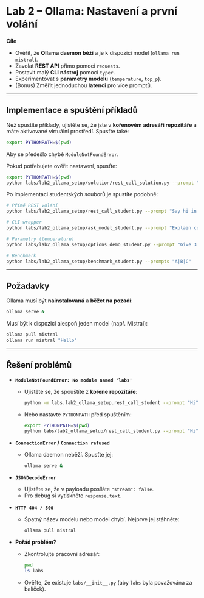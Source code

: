 # Lab 2 – Ollama: Nastavení a první volání

**Cíle**
- Ověřit, že **Ollama daemon běží** a je k dispozici model (`ollama run mistral`).
- Zavolat **REST API** přímo pomocí `requests`.
- Postavit malý **CLI nástroj** pomocí `typer`.
- Experimentovat s **parametry modelu** (`temperature`, `top_p`).
- (Bonus) Změřit jednoduchou **latenci** pro více promptů.

---

## Implementace a spuštění příkladů

Než spustíte příklady, ujistěte se, že jste v **kořenovém adresáři repozitáře** a máte aktivované virtuální prostředí. Spusťte také:

```bash
export PYTHONPATH=$(pwd)
```

Aby se předešlo chybě `ModuleNotFoundError`.

Pokud potřebujete ověřit nastavení, spusťte:

```bash
export PYTHONPATH=$(pwd)
python labs/lab2_ollama_setup/solution/rest_call_solution.py --prompt "Say hi in one sentence."
```

Po implementaci studentských souborů je spustíte podobně:

```bash
# Přímé REST volání
python labs/lab2_ollama_setup/rest_call_student.py --prompt "Say hi in one sentence."

# CLI wrapper
python labs/lab2_ollama_setup/ask_model_student.py --prompt "Explain cosine similarity."

# Parametry (temperature)
python labs/lab2_ollama_setup/options_demo_student.py --prompt "Give 3 creative team names" --temperature 1.2

# Benchmark
python labs/lab2_ollama_setup/benchmark_student.py --prompts "A|B|C"
```

---

## Požadavky

Ollama musí být **nainstalovaná** a **běžet na pozadí**:
```bash
ollama serve &
```
Musí být k dispozici alespoň jeden model (např. Mistral):
```bash
ollama pull mistral
ollama run mistral "Hello"
```

---

## Řešení problémů

- **`ModuleNotFoundError: No module named 'labs'`**
  - Ujistěte se, že spouštíte z **kořene repozitáře**:  
    ```bash
    python -m labs.lab2_ollama_setup.rest_call_student --prompt "Hi"
    ```
  - Nebo nastavte `PYTHONPATH` před spuštěním:  
    ```bash
    export PYTHONPATH=$(pwd)
    python labs/lab2_ollama_setup/rest_call_student.py --prompt "Hi"
    ```

- **`ConnectionError` / `Connection refused`**
  - Ollama daemon neběží. Spusťte jej:
    ```bash
    ollama serve &
    ```

- **`JSONDecodeError`**
  - Ujistěte se, že v payloadu posíláte `"stream": false`.
  - Pro debug si vytiskněte `response.text`.

- **`HTTP 404 / 500`**
  - Špatný název modelu nebo model chybí. Nejprve jej stáhněte:
    ```bash
    ollama pull mistral
    ```

- **Pořád problém?**
  - Zkontrolujte pracovní adresář:
    ```bash
    pwd
    ls labs
    ```
  - Ověřte, že existuje `labs/__init__.py` (aby `labs` byla považována za balíček).
